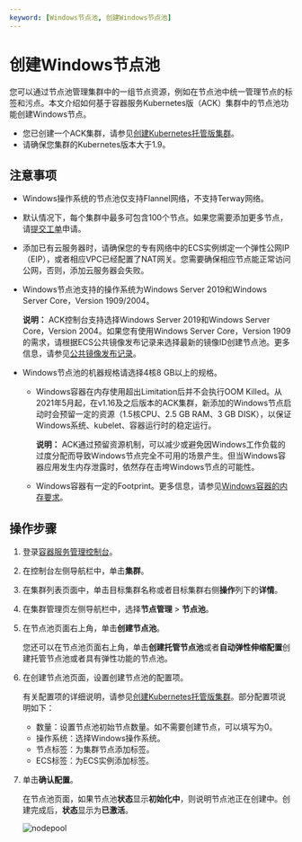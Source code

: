 ```yaml
---
keyword: [Windows节点池, 创建Windows节点池]
---
```


# 创建Windows节点池

您可以通过节点池管理集群中的一组节点资源，例如在节点池中统一管理节点的标签和污点。本文介绍如何基于容器服务Kubernetes版（ACK）集群中的节点池功能创建Windows节点。

-   您已创建一个ACK集群，请参见[创建Kubernetes托管版集群](/intl.zh-CN/Kubernetes集群用户指南/集群/创建集群/创建Kubernetes托管版集群.md)。
-   请确保您集群的Kubernetes版本大于1.9。

## 注意事项

-   Windows操作系统的节点池仅支持Flannel网络，不支持Terway网络。

-   默认情况下，每个集群中最多可包含100个节点。如果您需要添加更多节点，请[提交工单](https://workorder-intl.console.aliyun.com/console.htm)申请。
-   添加已有云服务器时，请确保您的专有网络中的ECS实例绑定一个弹性公网IP（EIP），或者相应VPC已经配置了NAT网关。您需要确保相应节点能正常访问公网，否则，添加云服务器会失败。

-   Windows节点池支持的操作系统为Windows Server 2019和Windows Server Core，Version 1909/2004。

    **说明：** ACK控制台支持选择Windows Server 2019和Windows Server Core，Version 2004。如果您有使用Windows Server Core，Version 1909的需求，请根据ECS公共镜像发布记录来选择最新的镜像ID创建节点池。更多信息，请参见[公共镜像发布记录](/intl.zh-CN/镜像/公共镜像/公共镜像发布记录.md)。

-   Windows节点池的机器规格请选择4核8 GB以上的规格。
    -   Windows容器在内存使用超出Limitation后并不会执行OOM Killed。从2021年5月起，在v1.16及之后版本的ACK集群，新添加的Windows节点启动时会预留一定的资源（1.5核CPU、2.5 GB RAM、3 GB DISK），以保证Windows系统、kubelet、容器运行时的稳定运行。

        **说明：** ACK通过预留资源机制，可以减少或避免因Windows工作负载的过度分配而导致Windows节点完全不可用的场景产生。但当Windows容器应用发生内存泄露时，依然存在击垮Windows节点的可能性。

    -   Windows容器有一定的Footprint。更多信息，请参见[Windows容器的内存要求](https://docs.microsoft.com/en-us/virtualization/windowscontainers/deploy-containers/system-requirements#memory-requirements)。

## 操作步骤

1.  登录[容器服务管理控制台](https://cs.console.aliyun.com)。

2.  在控制台左侧导航栏中，单击**集群**。

3.  在集群列表页面中，单击目标集群名称或者目标集群右侧**操作**列下的**详情**。

4.  在集群管理页左侧导航栏中，选择**节点管理** \> **节点池**。

5.  在节点池页面右上角，单击**创建节点池**。

    您还可以在节点池页面右上角，单击**创建托管节点池**或者**自动弹性伸缩配置**创建托管节点池或者具有弹性功能的节点池。

6.  在创建节点池页面，设置创建节点池的配置项。

    有关配置项的详细说明，请参见[创建Kubernetes托管版集群](/intl.zh-CN/Kubernetes集群用户指南/集群/创建集群/创建Kubernetes托管版集群.md)。部分配置项说明如下：

    -   数量：设置节点池初始节点数量。如不需要创建节点，可以填写为0。
    -   操作系统：选择Windows操作系统。
    -   节点标签：为集群节点添加标签。
    -   ECS标签：为ECS实例添加标签。
7.  单击**确认配置**。

    在节点池页面，如果节点池**状态**显示**初始化中**，则说明节点池正在创建中。创建完成后，**状态**显示为**已激活**。

    ![nodepool](https://help-static-aliyun-doc.aliyuncs.com/assets/img/zh-CN/9106659951/p95881.png)


